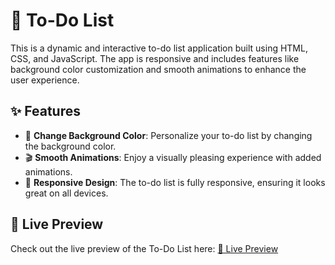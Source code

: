 # 📝 To-Do List

This is a dynamic and interactive to-do list application built using HTML, CSS, and JavaScript. The app is responsive and includes features like background color customization and smooth animations to enhance the user experience.

## ✨ Features

- 🎨 **Change Background Color**: Personalize your to-do list by changing the background color.
- 🎬 **Smooth Animations**: Enjoy a visually pleasing experience with added animations.
- 📱 **Responsive Design**: The to-do list is fully responsive, ensuring it looks great on all devices.

## 🚀 Live Preview

Check out the live preview of the To-Do List here: [🔗 Live Preview](https://prasath-todo-list.netlify.app/)
